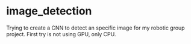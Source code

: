 # image_detection
Trying to create a CNN to detect an specific image for my robotic group project. First try is not using GPU, only CPU.
